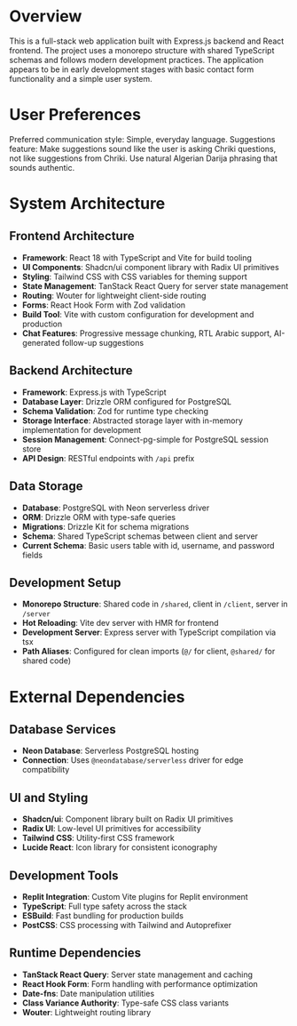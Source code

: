 # Overview

This is a full-stack web application built with Express.js backend and React frontend. The project uses a monorepo structure with shared TypeScript schemas and follows modern development practices. The application appears to be in early development stages with basic contact form functionality and a simple user system.

# User Preferences

Preferred communication style: Simple, everyday language.
Suggestions feature: Make suggestions sound like the user is asking Chriki questions, not like suggestions from Chriki. Use natural Algerian Darija phrasing that sounds authentic.

# System Architecture

## Frontend Architecture
- **Framework**: React 18 with TypeScript and Vite for build tooling
- **UI Components**: Shadcn/ui component library with Radix UI primitives
- **Styling**: Tailwind CSS with CSS variables for theming support
- **State Management**: TanStack React Query for server state management
- **Routing**: Wouter for lightweight client-side routing
- **Forms**: React Hook Form with Zod validation
- **Build Tool**: Vite with custom configuration for development and production
- **Chat Features**: Progressive message chunking, RTL Arabic support, AI-generated follow-up suggestions

## Backend Architecture
- **Framework**: Express.js with TypeScript
- **Database Layer**: Drizzle ORM configured for PostgreSQL
- **Schema Validation**: Zod for runtime type checking
- **Storage Interface**: Abstracted storage layer with in-memory implementation for development
- **Session Management**: Connect-pg-simple for PostgreSQL session store
- **API Design**: RESTful endpoints with `/api` prefix

## Data Storage
- **Database**: PostgreSQL with Neon serverless driver
- **ORM**: Drizzle ORM with type-safe queries
- **Migrations**: Drizzle Kit for schema migrations
- **Schema**: Shared TypeScript schemas between client and server
- **Current Schema**: Basic users table with id, username, and password fields

## Development Setup
- **Monorepo Structure**: Shared code in `/shared`, client in `/client`, server in `/server`
- **Hot Reloading**: Vite dev server with HMR for frontend
- **Development Server**: Express server with TypeScript compilation via tsx
- **Path Aliases**: Configured for clean imports (`@/` for client, `@shared/` for shared code)

# External Dependencies

## Database Services
- **Neon Database**: Serverless PostgreSQL hosting
- **Connection**: Uses `@neondatabase/serverless` driver for edge compatibility

## UI and Styling
- **Shadcn/ui**: Component library built on Radix UI primitives
- **Radix UI**: Low-level UI primitives for accessibility
- **Tailwind CSS**: Utility-first CSS framework
- **Lucide React**: Icon library for consistent iconography

## Development Tools
- **Replit Integration**: Custom Vite plugins for Replit environment
- **TypeScript**: Full type safety across the stack
- **ESBuild**: Fast bundling for production builds
- **PostCSS**: CSS processing with Tailwind and Autoprefixer

## Runtime Dependencies
- **TanStack React Query**: Server state management and caching
- **React Hook Form**: Form handling with performance optimization
- **Date-fns**: Date manipulation utilities
- **Class Variance Authority**: Type-safe CSS class variants
- **Wouter**: Lightweight routing library